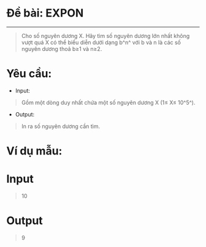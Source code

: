 # Đề bài: EXPON
---
> Cho số nguyên dương X. Hãy tìm số nguyên dương lớn nhất không vượt quá X có thể biểu diễn dưới dạng b^n^ với b và n là các số nguyên dương thoả b≥1 và n≥2.

# Yêu cầu:
* Input:
>  Gồm một dòng duy nhất chứa một số nguyên dương X (1≤ X≤ 10^5^).
* Output:
> In ra số nguyên dương cần tìm.
# Ví dụ mẫu:
# **Input**
> 10
# **Output**
> 9